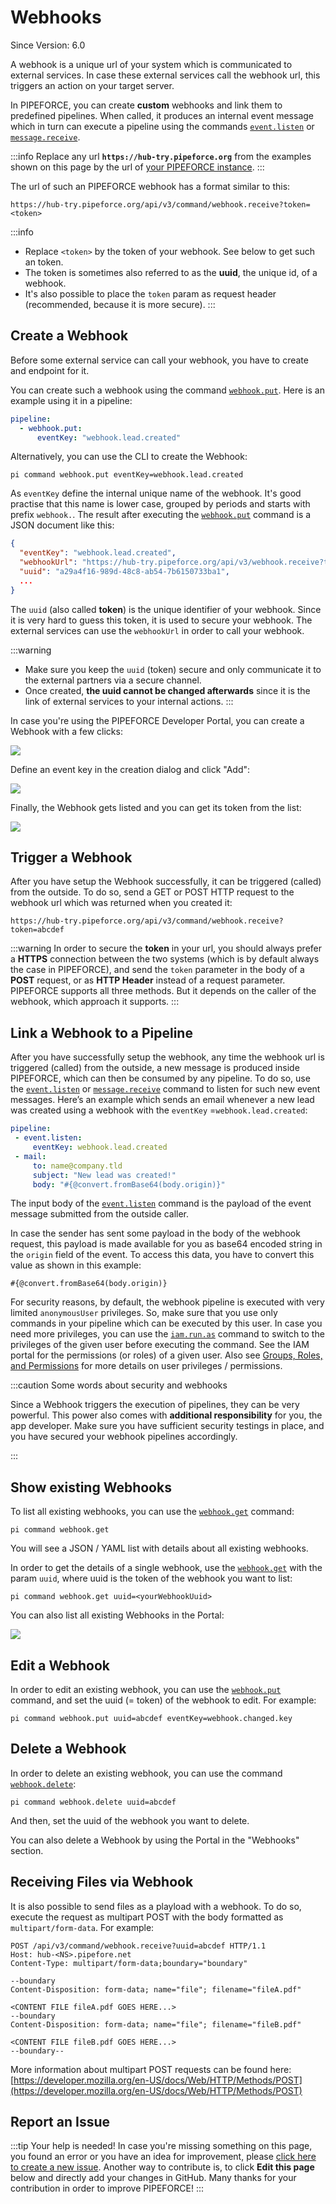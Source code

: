 # Webhooks

<p class="theme-doc-version-badge badge badge--secondary">Since Version: 6.0</p>

A webhook is a unique url of your system which is communicated to external services. In case these external services call the webhook url, this triggers an action on your target server.

In PIPEFORCE, you can create **custom** webhooks and link them to predefined pipelines. When called, it produces an internal event message which in turn can execute a pipeline using the commands [`event.listen`](/docs/api/commands#eventlisten-v1) or [`message.receive`](/docs/api/commands#messagereceive-v1).

:::info
Replace any url **``https://hub-try.pipeforce.org``** from the examples shown on this page by the url of [your PIPEFORCE instance](/docs/guides/namespaces).
:::
    
The url of such an PIPEFORCE webhook has a format similar to this:

```
https://hub-try.pipeforce.org/api/v3/command/webhook.receive?token=<token>
```

:::info
*   Replace `<token>` by the token of your webhook. See below to get such an token.
*   The token is sometimes also referred to as the **uuid**, the unique id, of a webhook. 
*   It's also possible to place the `token` param as request header (recommended, because it is more secure).
:::

## Create a Webhook

Before some external service can call your webhook, you have to create and endpoint for it. 

You can create such a webhook using the command [`webhook.put`](/docs/api/commands#webhookput-v1). Here is an example using it in a pipeline:

```yaml
pipeline:
  - webhook.put:
      eventKey: "webhook.lead.created"
```

Alternatively, you can use the CLI to create the Webhook:

```
pi command webhook.put eventKey=webhook.lead.created
```

As `eventKey` define the internal unique name of the webhook. It's good practise that this name is lower case, grouped by periods and starts with prefix `webhook.`. The result after executing the [`webhook.put`](/docs/api/commands#webhookput-v1) command is a JSON document like this:

```json
{
  "eventKey": "webhook.lead.created",
  "webhookUrl": "https://hub-try.pipeforce.org/api/v3/webhook.receive?token=a29a4f16-989d-48c8-ab54-7b6150733ba1",
  "uuid": "a29a4f16-989d-48c8-ab54-7b6150733ba1",
  ...
}
```
The `uuid` (also called **token**) is the unique identifier of your webhook. Since it is very hard to guess this token, it is used to secure your webhook. The external services can use the `webhookUrl` in order to call your webhook.

:::warning
 * Make sure you keep the `uuid` (token) secure and only communicate it to the external partners via a secure channel.
 * Once created, **the uuid cannot be changed afterwards** since it is the link of external services to your internal actions.
:::

In case you're using the PIPEFORCE Developer Portal, you can create a Webhook with a few clicks:

![](../../img/portal-webhook-create.png)

Define an event key in the creation dialog and click "Add":

![](../../img/portal-webhook-create-dialog.png)

Finally, the Webhook gets listed and you can get its token from the list:

![](../../img/portal-webhook-listing.png)

## Trigger a Webhook

After you have setup the Webhook successfully, it can be triggered (called) from the outside. To do so, send a GET or POST HTTP request to the webhook url which was returned when you created it:

`https://hub-try.pipeforce.org/api/v3/command/webhook.receive?token=abcdef`

:::warning
In order to secure the **token** in your url, you should always prefer a **HTTPS** connection between the two systems (which is by default always the case in PIPEFORCE), and send the `token` parameter in the body of a **POST** request, or as **HTTP Header** instead of a request parameter. PIPEFORCE supports all three methods. But it depends on the caller of the webhook, which approach it supports.
:::

## Link a Webhook to a Pipeline

After you have successfully setup the webhook, any time the webhook url is triggered (called) from the outside, a new message is produced inside PIPEFORCE, which can then be consumed by any pipeline. To do so, use the [`event.listen`](/docs/api/commands#eventlisten-v1) or [`message.receive`](/docs/api/commands#messagereceive-v1) command to listen for such new event messages. Here’s an example which sends an email whenever a new lead was created using a webhook with the `eventKey` =`webhook.lead.created`:

```yaml
pipeline:
 - event.listen:
     eventKey: webhook.lead.created
 - mail:
     to: name@company.tld
     subject: "New lead was created!"
     body: "#{@convert.fromBase64(body.origin)}"
```

The input body of the [`event.listen`](/docs/api/commands#eventlisten-v1) command is the payload of the event message submitted from the outside caller.

In case the sender has sent some payload in the body of the webhook request, this payload is made available for you as base64 encoded string in the `origin` field of the event. To access this data, you have to convert this value as shown in this example:

```
#{@convert.fromBase64(body.origin)}
```

For security reasons, by default, the webhook pipeline is executed with very limited `anonymousUser` privileges. So, make sure that you use only commands in your pipeline which can be executed by this user. In case you need more privileges, you can use the [`iam.run.as`](/docs/api/commands#iamrunas-v1) command to switch to the privileges of the given user before executing the command. See the IAM portal for the permissions (or roles) of a given user. Also see [Groups, Roles, and Permissions](/docs/guides/security/permissions) for more details on user privileges / permissions.

:::caution Some words about security and webhooks

Since a Webhook triggers the execution of pipelines, they can be very powerful. This power also comes with **additional responsibility** for you, the app developer. Make sure you have sufficient security testings in place, and you have secured your webhook pipelines accordingly.

:::

## Show existing Webhooks

To list all existing webhooks, you can use the [`webhook.get`](/docs/api/commands#webhookget-v1) command:

```
pi command webhook.get
```

You will see a JSON / YAML list with details about all existing webhooks.

In order to get the details of a single webhook, use the [`webhook.get`](/docs/api/commands#webhookget-v1) with the param `uuid`, where uuid is the token of the webhook you want to list:

```
pi command webhook.get uuid=<yourWebhookUuid>
```

You can also list all existing Webhooks in the Portal:

![](../../img/portal-webhook-listing.png)


## Edit a Webhook

In order to edit an existing webhook, you can use the [`webhook.put`](/docs/api/commands#webhookput-v1) command, and set the uuid (= token) of the webhook to edit. For example:

```
pi command webhook.put uuid=abcdef eventKey=webhook.changed.key
```

## Delete a Webhook

In order to delete an existing webhook, you can use the command [`webhook.delete`](/docs/api/commands#webhookdelete-v1):

```
pi command webhook.delete uuid=abcdef
```

And then, set the uuid of the webhook you want to delete.

You can also delete a Webhook by using the Portal in the "Webhooks" section.

## Receiving Files via Webhook

It is also possible to send files as a playload with a webhook. To do so, execute the request as multipart POST with the body formatted as `multipart/form-data`. For example:

```
POST /api/v3/command/webhook.receive?uuid=abcdef HTTP/1.1 
Host: hub-<NS>.pipefore.net
Content-Type: multipart/form-data;boundary="boundary" 

--boundary 
Content-Disposition: form-data; name="file"; filename="fileA.pdf" 

<CONTENT FILE fileA.pdf GOES HERE...>
--boundary 
Content-Disposition: form-data; name="file"; filename="fileB.pdf" 

<CONTENT FILE fileB.pdf GOES HERE...>
--boundary--
```

More information about multipart POST requests can be found here: [https://developer.mozilla.org/en-US/docs/Web/HTTP/Methods/POST](https://developer.mozilla.org/en-US/docs/Web/HTTP/Methods/POST)

## Report an Issue
:::tip Your help is needed!
In case you're missing something on this page, you found an error or you have an idea for improvement, please [click here to create a new issue](https://github.com/pipeforce/pipeforce.github.io/issues/new). Another way to contribute is, to click **Edit this page** below and directly add your changes in GitHub. Many thanks for your contribution in order to improve PIPEFORCE!
:::